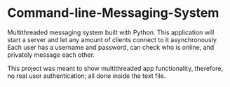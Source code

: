 # Command-line-Messaging-System

Multithreaded messaging system built with Python. This application will start a server and let any amount of clients connect to it asynchronously. Each user has a username and password, can check who is online, and privately message each other.

This project was meant to show multithreaded app functionality, therefore, no real user authentication; all done inside the text file.

